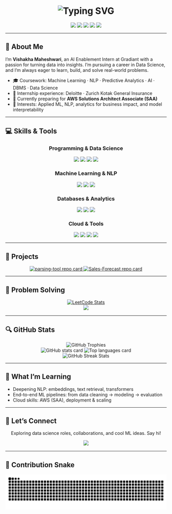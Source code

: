<h1 align="center">
  <img src="https://readme-typing-svg.herokuapp.com?font=Fira+Code&weight=700&size=40&pause=1100&color=F4ACB7&center=true&vCenter=true&width=900&height=100&lines=Hi!+I'm+Vish;Aspiring+Data+Scientist;AI+Enablement+Intern+%40+Gradiant;Turning+Data+into+Decisions+%F0%9F%92%85" alt="Typing SVG" />
</h1>

<div align="center">
  <img src="https://komarev.com/ghpvc/?username=CodeByVish&style=for-the-badge&color=F4ACB7" />
  <a href="https://www.linkedin.com/in/vishakha-maheshwari-7a6b9731a/"><img src="https://img.shields.io/badge/LinkedIn-F48FB1?style=for-the-badge&logo=linkedin&logoColor=white"></a>
  <a href="mailto:vishakhamaheshwari19@gmail.com"><img src="https://img.shields.io/badge/Gmail-EC407A?style=for-the-badge&logo=gmail&logoColor=white"></a>
  <a href="https://github.com/CodeByVish"><img src="https://img.shields.io/badge/GitHub-AB47BC?style=for-the-badge&logo=github&logoColor=white"></a>
  <a href="https://leetcode.com/u/vishpish/"><img src="https://img.shields.io/badge/LeetCode-FFA116?style=for-the-badge&logo=leetcode&logoColor=white" /></a>
</div>

---

## 🌸 About Me

I’m **Vishakha Maheshwari**, an AI Enablement Intern at Gradiant with a passion for turning data into insights. I’m pursuing a career in Data Science, and I’m always eager to learn, build, and solve real-world problems.

- 🎓 Coursework: Machine Learning · NLP · Predictive Analytics · AI · DBMS · Data Science  
- 💼 Internship experience: Deloitte · Zurich Kotak General Insurance  
- 🌱 Currently preparing for **AWS Solutions Architect Associate (SAA)**  
- 🎯 Interests: Applied ML, NLP, analytics for business impact, and model interpretability  

---

## 💻 Skills & Tools

<div align="center">
  <h3>Programming & Data Science</h3>
  <p>
    <img src="https://img.shields.io/badge/Python-F4ACB7?style=for-the-badge&logo=python&logoColor=white" />
    <img src="https://img.shields.io/badge/scikit--learn-F06292?style=for-the-badge&logo=scikitlearn&logoColor=white" />
    <img src="https://img.shields.io/badge/Pandas-EC407A?style=for-the-badge&logo=pandas&logoColor=white" />
    <img src="https://img.shields.io/badge/NumPy-D81B60?style=for-the-badge&logo=numpy&logoColor=white" />
  </p>

  <h3>Machine Learning & NLP</h3>
  <p>
    <img src="https://img.shields.io/badge/TensorFlow-EC407A?style=for-the-badge&logo=tensorflow&logoColor=white" />
    <img src="https://img.shields.io/badge/PyTorch-D81B60?style=for-the-badge&logo=pytorch&logoColor=white" />
    <img src="https://img.shields.io/badge/NLP-Toolkits-BA68C8?style=for-the-badge&logo=readthedocs&logoColor=white" />
  </p>

  <h3>Databases & Analytics</h3>
  <p>
    <img src="https://img.shields.io/badge/SQL-AB47BC?style=for-the-badge&logo=postgresql&logoColor=white" />
    <img src="https://img.shields.io/badge/PostgreSQL-8E24AA?style=for-the-badge&logo=postgresql&logoColor=white" />
    <img src="https://img.shields.io/badge/MySQL-7B1FA2?style=for-the-badge&logo=mysql&logoColor=white" />
  </p>

  <h3>Cloud & Tools</h3>
  <p>
    <img src="https://img.shields.io/badge/AWS-EC407A?style=for-the-badge&logo=amazon-aws&logoColor=white" />
    <img src="https://img.shields.io/badge/Git-AB47BC?style=for-the-badge&logo=git&logoColor=white" />
    <img src="https://img.shields.io/badge/Jupyter-F48FB1?style=for-the-badge&logo=jupyter&logoColor=white" />
    <img src="https://img.shields.io/badge/VSCode-F06292?style=for-the-badge&logo=visual-studio-code&logoColor=white" />
  </p>
</div>

---

## 🚀 Projects

<div align="center">
  <a href="https://github.com/CodeByVish/parsing-tool">
    <img src="https://github-readme-stats-lake-sigma-98.vercel.app/api/pin/?username=CodeByVish&repo=parsing-tool&theme=rose_pine&border_color=F4ACB7&cache_seconds=86400" alt="parsing-tool repo card" />
  </a>
  <a href="https://github.com/CodeByVish/Sales-Forecast">
    <img src="https://github-readme-stats-lake-sigma-98.vercel.app/api/pin/?username=CodeByVish&repo=Sales-Forecast&theme=rose_pine&border_color=F4ACB7&cache_seconds=86400" alt="Sales-Forecast repo card" />
  </a>
</div>

---

## 🧩 Problem Solving

<div align="center">
  <a href="https://leetcode.com/u/vishpish/">
    <img src="https://leetcard.jacoblin.cool/vishpish?theme=unicorn&font=Fira%20Code&ext=heatmap&border=0&radius=16" alt="LeetCode Stats"/>
  </a>
  <br/>
  <!-- Always-on, static badge (links to your profile) -->
  <a href="https://leetcode.com/u/vishpish/">
    <img src="https://img.shields.io/badge/LeetCode-Profile-FFA116?logo=leetcode&logoColor=white" />
  </a>
</div>

---

## 🔍 GitHub Stats

<div align="center">
  <img src="https://github-profile-trophy.vercel.app/?username=CodeByVish&theme=onedark&row=1&column=6&margin-w=15&margin-h=15&no-frame=true&cache_seconds=86400" alt="GitHub Trophies" />
</div>

<div align="center">
  <img height="180em" src="https://github-readme-stats-lake-sigma-98.vercel.app/api?username=CodeByVish&show_icons=true&hide_border=true&count_private=false&include_all_commits=true&theme=rose_pine&title_color=F4ACB7&cache_seconds=86400" alt="GitHub stats card" />
  <img height="180em" src="https://github-readme-stats-lake-sigma-98.vercel.app/api/top-langs/?username=CodeByVish&hide_border=true&layout=compact&theme=rose_pine&title_color=F4ACB7&cache_seconds=86400" alt="Top languages card" />
</div>

<div align="center">
  <!-- NOTE the slash before ?user=  -->
  <img src="https://streak-stats.demolab.com/?user=CodeByVish&theme=rose_pine&hide_border=true&ring=F4ACB7&fire=F48FB1&currStreakLabel=F4ACB7" alt="GitHub Streak Stats" />
</div>

---

## 🎯 What I’m Learning

- Deepening NLP: embeddings, text retrieval, transformers  
- End-to-end ML pipelines: from data cleaning → modeling → evaluation  
- Cloud skills: AWS (SAA), deployment & scaling  

---

## 💌 Let’s Connect

<div align="center">
  <p>Exploring data science roles, collaborations, and cool ML ideas. Say hi!</p>
  <a href="https://www.linkedin.com/in/vishakha-maheshwari-7a6b9731a/"><img src="https://img.shields.io/badge/Connect_on_LinkedIn-F48FB1?style=for-the-badge&logo=linkedin&logoColor=white"></a>
</div>

---

## 🐍 Contribution Snake

<div align="center">
  <picture>
    <source media="(prefers-color-scheme: dark)" srcset="https://raw.githubusercontent.com/CodeByVish/CodeByVish/output/snake-dark.svg?v=2" />
    <img src="https://raw.githubusercontent.com/CodeByVish/CodeByVish/output/snake.svg?v=2" alt="Snake animation" />
  </picture>
</div>
